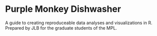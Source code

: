 # Purple Monkey Dishwasher
A guide to creating reproduceable data analyses and visualizations in R. 
Prepared by JLB for the graduate students of the MPL. 
